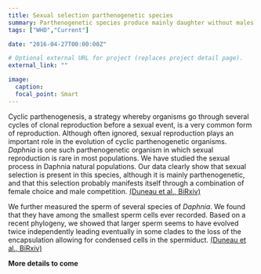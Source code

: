 ```yaml
---
title: Sexual selection parthenogenetic species
summary: Parthenogenetic species produce mainly daughter without males. We study the selection during the rare event of sexual reproduction.
tags: ["WHD","Current"]

date: "2016-04-27T00:00:00Z"

# Optional external URL for project (replaces project detail page).
external_link: ""

image:
  caption:
  focal_point: Smart
---
```


Cyclic parthenogenesis, a strategy whereby organisms go through several cycles of clonal reproduction before a sexual event, is a very common form of reproduction. Although often ignored, sexual reproduction plays an important role in the evolution of cyclic parthenogenetic organisms. <i>Daphnia</i> is one such parthenogenetic organism in which sexual reproduction is rare in most populations. We have studied the sexual process in Daphnia natural populations. Our data clearly show that sexual selection is present in this species, although it is mainly parthenogenetic, and that this selection probably manifests itself through a combination of female choice and male competition. [(Duneau et al., BiRxiv)](Duneau_SexSelPart.pdf)


We further measured the sperm of several species of <i>Daphnia</i>. We found that they have among the smallest sperm cells ever recorded. Based on a recent phylogeny, we showed that larger sperm seems to have evolved twice independently leading eventually in some clades to the loss of the encapsulation allowing for condensed cells in the spermiduct. [(Duneau et al., BiRxiv)](Duneau_SpermEvol.pdf)

<b>More details to come</b>
